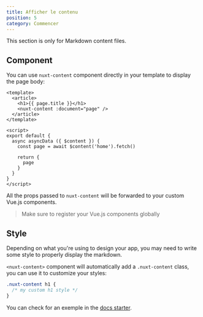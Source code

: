 ```yaml
---
title: Afficher le contenu
position: 5
category: Commencer
---
```


This section is only for Markdown content files.

## Component

You can use `nuxt-content` component directly in your template to display the page body:

```vue
<template>
  <article>
    <h1>{{ page.title }}</h1>
    <nuxt-content :document="page" />
  </article>
</template>

<script>
export default {
  async asyncData ({ $content }) {
    const page = await $content('home').fetch()

    return {
      page
    }
  }
}
</script>
```

All the props passed to `nuxt-content` will be forwarded to your custom Vue.js components.

> Make sure to register your Vue.js components globally

## Style

Depending on what you're using to design your app, you may need to write some style to properly display the markdown.

`<nuxt-content>` component will automatically add a `.nuxt-content` class, you can use it to customize your styles:

```css
.nuxt-content h1 {
  /* my custom h1 style */
}
```

You can check for an exemple in the [docs starter](https://github.com/nuxt-company/content-module/blob/master/starters/docs/pages/index/_slug.vue).
